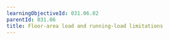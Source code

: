 ```yaml
---
learningObjectiveId: 031.06.02
parentId: 031.06
title: Floor-area load and running-load limitations
---
```



